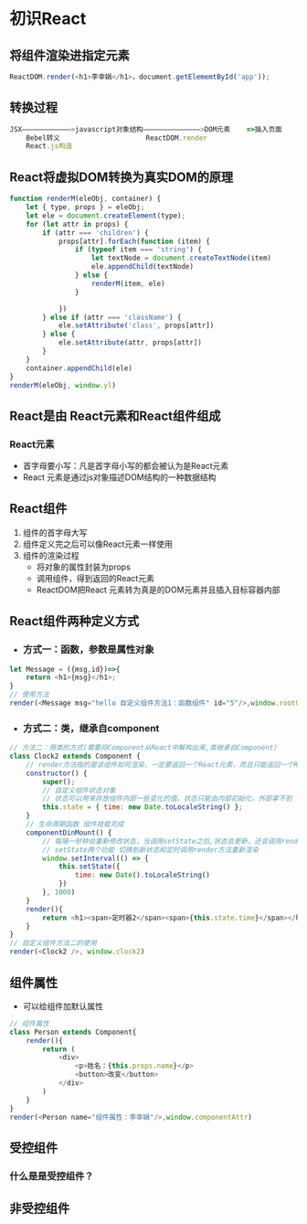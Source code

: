 # 初识React
## 将组件渲染进指定元素
```javascript
ReactDOM.render(<h1>李幸娟</h1>，document.getElememtById('app'));
```

## 转换过程
```javascript
JSX————————————>javascript对象结构——————————————>DOM元素    =>插入页面
    Bebel转义                     ReactDOM.render   
    React.js构造 
```
           
## React将虚拟DOM转换为真实DOM的原理
```javascript
function renderM(eleObj, container) {
    let { type, props } = eleObj;
    let ele = document.createElement(type);
    for (let attr in props) {
        if (attr === 'children') {
            props[attr].forEach(function (item) {
                if (typeof item === 'string') {
                    let textNode = document.createTextNode(item)
                    ele.appendChild(textNode)
                } else {
                    renderM(item, ele)
                }

            })
        } else if (attr === 'className') {
            ele.setAttribute('class', props[attr])
        } else {
            ele.setAttribute(attr, props[attr])
        }
    }
    container.appendChild(ele)
}
renderM(eleObj, window.yl)
```

## React是由 React元素和React组件组成
### React元素 
- 首字母要小写：凡是首字母小写的都会被认为是React元素
- React 元素是通过js对象描述DOM结构的一种数据结构
## React组件

1. 组件的首字母大写
2. 组件定义完之后可以像React元素一样使用
3. 组件的渲染过程
     - 将对象的属性封装为props
     - 调用组件，得到返回的React元素
     - ReactDOM把React 元素转为真是的DOM元素并且插入目标容器内部
## React组件两种定义方式
- ### 方式一：函数，参数是属性对象
```javascript
let Message = ({msg,id})=>{
    return <h1>{msg}</h1>;
}
// 使用方法
render(<Message msg="hello 自定义组件方法1：函数组件" id="5"/>,window.rootContainer)
```

- ### 方式二：类，继承自component
```javascript
// 方法二：用类的方式(需要将Component从React中解构出来,类继承自Component)
class Clock2 extends Component {
    // render方法指的是该组件如何渲染，一定要返回一个React元素，而且只能返回一个React元素
    constructor() {
        super();
        // 自定义组件状态对象
        // 状态可以用来存放组件内部一些变化的值。状态只能由内部初始化，外部拿不到
        this.state = { time: new Date.toLocaleString() };   
    }
    // 生命周期函数 组件挂载完成
    componentDinMount() {
        // 每隔一秒钟会重新修改状态，当调用setState之后,状态会更新，还会调用render方法进行重新渲染
        // setState两个功能 切换到新状态和定时调用render方法重新渲染
        window.setInterval(() => {
            this.setState({
                time: new Date().toLocaleString()
            })
        }, 1000)
    }
    render(){
        return <h1><span>定时器2</span><span>{this.state.time}</span></h1>
    }
}
// 自定义组件方法二的使用
render(<Clock2 />, window.clock2)
```

## 组件属性
- 可以给组件加默认属性
```javascript
// 组件属性
class Person extends Component{
    render(){
        return (
            <div>
                <p>姓名：{this.props.name}</p>
                <button>改变</button>
            </div>
        )
    }
}
render(<Person name="组件属性：李幸娟"/>,window.componentAttr)
```
## 受控组件
### 什么是是受控组件？
### 

## 非受控组件
###
